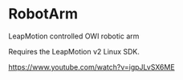 # RobotArm
LeapMotion controlled OWI robotic arm

Requires the LeapMotion v2 Linux SDK.

https://www.youtube.com/watch?v=igpJLvSX6ME
